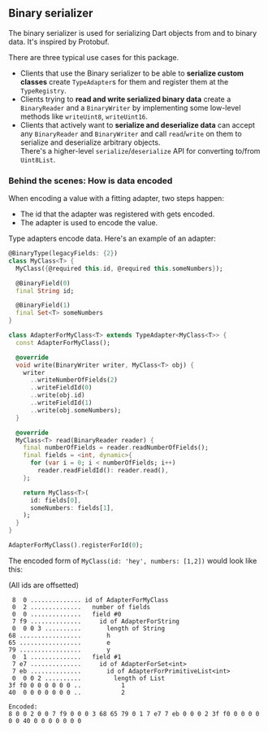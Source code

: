 ## Binary serializer

The binary serializer is used for serializing Dart objects from and to binary data.
It's inspired by Protobuf.

There are three typical use cases for this package.

* Clients that use the Binary serializer to be able to **serialize custom classes** create `TypeAdapter`s for them and register them at the `TypeRegistry`.
* Clients trying to **read and write serialized binary data** create a `BinaryReader` and a `BinaryWriter` by implementing some low-level methods like `writeUint8`, `writeUint16`.
* Clients that actively want to **serialize and deserialize data** can accept any `BinaryReader` and `BinaryWriter` and call `read`/`write` on them to serialize and deserialize arbitrary objects.  
There's a higher-level `serialize`/`deserialize` API for converting to/from `Uint8List`.

### Behind the scenes: How is data encoded

When encoding a value with a fitting adapter, two steps happen:

* The id that the adapter was registered with gets encoded.
* The adapter is used to encode the value.

Type adapters encode data. Here's an example of an adapter:

```dart
@BinaryType(legacyFields: {2})
class MyClass<T> {
  MyClass({@required this.id, @required this.someNumbers});

  @BinaryField(0)
  final String id;

  @BinaryField(1)
  final Set<T> someNumbers
}

class AdapterForMyClass<T> extends TypeAdapter<MyClass<T>> {
  const AdapterForMyClass();

  @override
  void write(BinaryWriter writer, MyClass<T> obj) {
    writer
      ..writeNumberOfFields(2)
      ..writeFieldId(0)
      ..write(obj.id)
      ..writeFieldId(1)
      ..write(obj.someNumbers);
  }

  @override
  MyClass<T> read(BinaryReader reader) {
    final numberOfFields = reader.readNumberOfFields();
    final fields = <int, dynamic>{
      for (var i = 0; i < numberOfFields; i++)
        reader.readFieldId(): reader.read(),
    };

    return MyClass<T>(
      id: fields[0],
      someNumbers: fields[1],
    );
  }
}

AdapterForMyClass().registerForId(0);
```

The encoded form of `MyClass(id: 'hey', numbers: [1,2])` would look like this:

(All ids are offsetted)

```
 8  0 .............. id of AdapterForMyClass
 0  2 ..............   number of fields
 0  0 ..............   field #0
 7 f9 ..............     id of AdapterForString
 0  0 0 3 ..........       length of String
68 .................       h
65 .................       e
79 .................       y
 0  1 ..............   field #1
 7 e7 ..............     id of AdapterForSet<int>
 7 eb ..............       id of AdapterForPrimitiveList<int>
 0  0 0 2 ..........         length of List
3f f0 0 0 0 0 0 0 ..           1
40  0 0 0 0 0 0 0 ..           2

Encoded:
8 0 0 2 0 0 7 f9 0 0 0 3 68 65 79 0 1 7 e7 7 eb 0 0 0 2 3f f0 0 0 0 0 0 0 40 0 0 0 0 0 0 0
```
